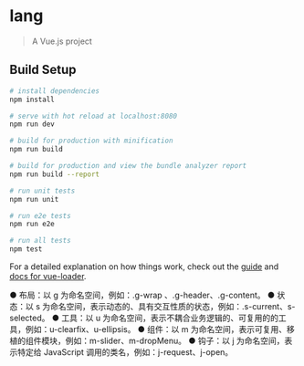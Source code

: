 # lang

> A Vue.js project

## Build Setup

``` bash
# install dependencies
npm install

# serve with hot reload at localhost:8080
npm run dev

# build for production with minification
npm run build

# build for production and view the bundle analyzer report
npm run build --report

# run unit tests
npm run unit

# run e2e tests
npm run e2e

# run all tests
npm test
```

For a detailed explanation on how things work, check out the [guide](http://vuejs-templates.github.io/webpack/) and [docs for vue-loader](http://vuejs.github.io/vue-loader).


  ● 布局：以 g 为命名空间，例如：.g-wrap 、.g-header、.g-content。
  ● 状态：以 s 为命名空间，表示动态的、具有交互性质的状态，例如：.s-current、s-selected。
  ● 工具：以 u 为命名空间，表示不耦合业务逻辑的、可复用的的工具，例如：u-clearfix、u-ellipsis。
  ● 组件：以 m 为命名空间，表示可复用、移植的组件模块，例如：m-slider、m-dropMenu。
  ● 钩子：以 j 为命名空间，表示特定给 JavaScript 调用的类名，例如：j-request、j-open。